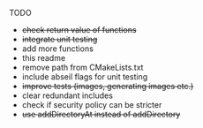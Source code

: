 TODO

- ~~check return value of functions~~
- ~~integrate unit testing~~
- add more functions
- this readme
- remove path from CMakeLists.txt
- include abseil flags for unit testing
- ~~improve tests (images, generating images etc.)~~
- clear redundant includes
- check if security policy can be stricter
- ~~use addDirectoryAt instead of addDirectory~~

